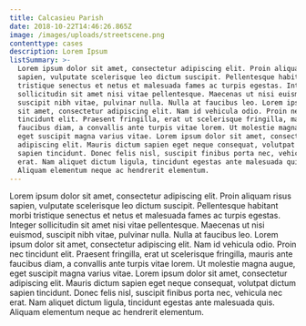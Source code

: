 ```yaml
---
title: Calcasieu Parish
date: 2018-10-22T14:46:26.865Z
image: /images/uploads/streetscene.png
contenttype: cases
description: Lorem Ipsum
listSummary: >-
  Lorem ipsum dolor sit amet, consectetur adipiscing elit. Proin aliquam risus
  sapien, vulputate scelerisque leo dictum suscipit. Pellentesque habitant morbi
  tristique senectus et netus et malesuada fames ac turpis egestas. Integer
  sollicitudin sit amet nisi vitae pellentesque. Maecenas ut nisi euismod,
  suscipit nibh vitae, pulvinar nulla. Nulla at faucibus leo. Lorem ipsum dolor
  sit amet, consectetur adipiscing elit. Nam id vehicula odio. Proin nec
  tincidunt elit. Praesent fringilla, erat ut scelerisque fringilla, mauris ante
  faucibus diam, a convallis ante turpis vitae lorem. Ut molestie magna augue,
  eget suscipit magna varius vitae. Lorem ipsum dolor sit amet, consectetur
  adipiscing elit. Mauris dictum sapien eget neque consequat, volutpat dictum
  sapien tincidunt. Donec felis nisl, suscipit finibus porta nec, vehicula nec
  erat. Nam aliquet dictum ligula, tincidunt egestas ante malesuada quis.
  Aliquam elementum neque ac hendrerit elementum.
---
```

Lorem ipsum dolor sit amet, consectetur adipiscing elit. Proin aliquam risus sapien, vulputate scelerisque leo dictum suscipit. Pellentesque habitant morbi tristique senectus et netus et malesuada fames ac turpis egestas. Integer sollicitudin sit amet nisi vitae pellentesque. Maecenas ut nisi euismod, suscipit nibh vitae, pulvinar nulla. Nulla at faucibus leo. Lorem ipsum dolor sit amet, consectetur adipiscing elit. Nam id vehicula odio. Proin nec tincidunt elit. Praesent fringilla, erat ut scelerisque fringilla, mauris ante faucibus diam, a convallis ante turpis vitae lorem. Ut molestie magna augue, eget suscipit magna varius vitae. Lorem ipsum dolor sit amet, consectetur adipiscing elit. Mauris dictum sapien eget neque consequat, volutpat dictum sapien tincidunt. Donec felis nisl, suscipit finibus porta nec, vehicula nec erat. Nam aliquet dictum ligula, tincidunt egestas ante malesuada quis. Aliquam elementum neque ac hendrerit elementum.
